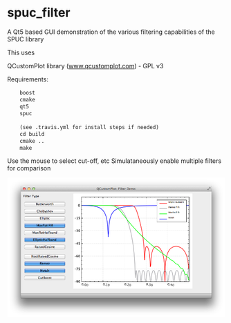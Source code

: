 spuc_filter
===========

A Qt5 based GUI demonstration of the various filtering capabilities of the SPUC library

This uses 

QCustomPlot library (www.qcustomplot.com) - GPL v3

Requirements:

		boost
		cmake
		qt5
		spuc

		(see .travis.yml for install steps if needed)
		cd build
		cmake ..
		make


Use the mouse to select cut-off, etc
Simulataneously enable multiple filters for comparison



![Demo App](app.png "Demo App")
